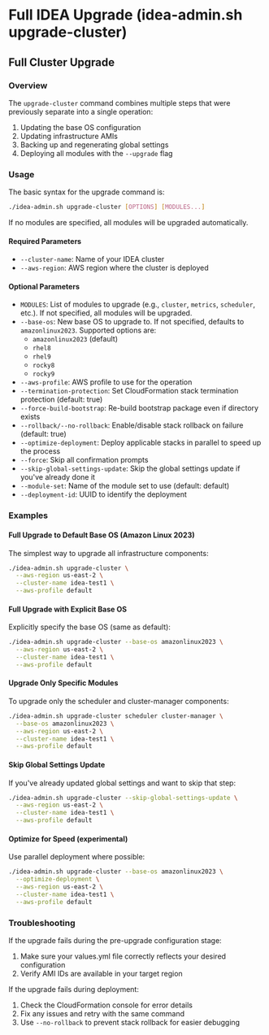 # Full IDEA Upgrade (idea-admin.sh upgrade-cluster)

## Full Cluster Upgrade

### Overview

The `upgrade-cluster` command combines multiple steps that were previously separate into a single operation:

1. Updating the base OS configuration
2. Updating infrastructure AMIs
3. Backing up and regenerating global settings
4. Deploying all modules with the `--upgrade` flag

### Usage

The basic syntax for the upgrade command is:

```bash
./idea-admin.sh upgrade-cluster [OPTIONS] [MODULES...]
```

If no modules are specified, all modules will be upgraded automatically.

#### Required Parameters

* `--cluster-name`: Name of your IDEA cluster
* `--aws-region`: AWS region where the cluster is deployed

#### Optional Parameters

* `MODULES`: List of modules to upgrade (e.g., `cluster`, `metrics`, `scheduler`, etc.). If not specified, all modules will be upgraded.
* `--base-os`: New base OS to upgrade to. If not specified, defaults to `amazonlinux2023`. Supported options are:
  * `amazonlinux2023` (default)
  * `rhel8`
  * `rhel9`
  * `rocky8`
  * `rocky9`
* `--aws-profile`: AWS profile to use for the operation
* `--termination-protection`: Set CloudFormation stack termination protection (default: true)
* `--force-build-bootstrap`: Re-build bootstrap package even if directory exists
* `--rollback/--no-rollback`: Enable/disable stack rollback on failure (default: true)
* `--optimize-deployment`: Deploy applicable stacks in parallel to speed up the process
* `--force`: Skip all confirmation prompts
* `--skip-global-settings-update`: Skip the global settings update if you've already done it
* `--module-set`: Name of the module set to use (default: default)
* `--deployment-id`: UUID to identify the deployment

### Examples

#### Full Upgrade to Default Base OS (Amazon Linux 2023)

The simplest way to upgrade all infrastructure components:

```bash
./idea-admin.sh upgrade-cluster \
  --aws-region us-east-2 \
  --cluster-name idea-test1 \
  --aws-profile default
```

#### Full Upgrade with Explicit Base OS

Explicitly specify the base OS (same as default):

```bash
./idea-admin.sh upgrade-cluster --base-os amazonlinux2023 \
  --aws-region us-east-2 \
  --cluster-name idea-test1 \
  --aws-profile default
```

#### Upgrade Only Specific Modules

To upgrade only the scheduler and cluster-manager components:

```bash
./idea-admin.sh upgrade-cluster scheduler cluster-manager \
  --base-os amazonlinux2023 \
  --aws-region us-east-2 \
  --cluster-name idea-test1 \
  --aws-profile default
```

#### Skip Global Settings Update

If you've already updated global settings and want to skip that step:

```bash
./idea-admin.sh upgrade-cluster --skip-global-settings-update \
  --aws-region us-east-2 \
  --cluster-name idea-test1 \
  --aws-profile default
```

#### Optimize for Speed (experimental)

Use parallel deployment where possible:

```bash
./idea-admin.sh upgrade-cluster --base-os amazonlinux2023 \
  --optimize-deployment \
  --aws-region us-east-2 \
  --cluster-name idea-test1 \
  --aws-profile default
```

### Troubleshooting

If the upgrade fails during the pre-upgrade configuration stage:

1. Make sure your values.yml file correctly reflects your desired configuration
2. Verify AMI IDs are available in your target region

If the upgrade fails during deployment:

1. Check the CloudFormation console for error details
2. Fix any issues and retry with the same command
3. Use `--no-rollback` to prevent stack rollback for easier debugging
